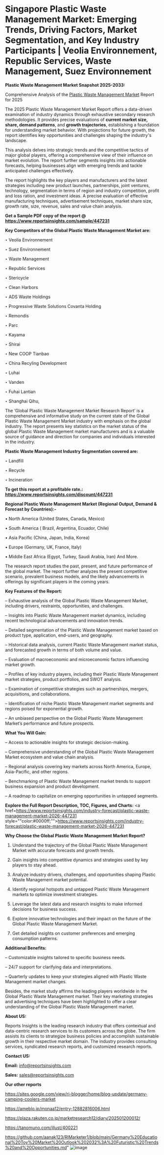 # Singapore Plastic Waste Management Market: Emerging Trends, Driving Factors, Market Segmentation, and Key Industry Participants | Veolia Environnement, Republic Services, Waste Management, Suez Environnement

<strong>Plastic Waste Management Market Snapshot 2025-2033:</strong>

Comprehensive Analysis of the <a href=https://www.reportsinsights.com/sample/447231>Plastic Waste Management Market</a> Report for 2025

The 2025 Plastic Waste Management Market Report offers a data-driven examination of industry dynamics through exhaustive secondary research methodologies. It provides precise evaluations of <strong>current market size, share, demand patterns</strong>, and <strong>growth trajectories</strong>, establishing a foundation for understanding market behavior. With projections for future growth, the report identifies key opportunities and challenges shaping the industry's landscape.

This analysis delves into strategic trends and the competitive tactics of major global players, offering a comprehensive view of their influence on market evolution. The report further segments insights into actionable forecasts, helping businesses align with emerging trends and tackle anticipated challenges effectively.

The report highlights the key players and manufacturers and the latest strategies including new product launches, partnerships, joint ventures, technology, segmentation in terms of region and industry competition, profit and loss ration, and investment ideas. A precise evaluation of effective manufacturing techniques, advertisement techniques, market share size, growth rate, size, revenue, sales and value chain analysis.

<strong>Get a Sample PDF copy of the report @ <a href=https://www.reportsinsights.com/sample/447231 style=color:#0000ff;>https://www.reportsinsights.com/sample/447231</a></strong>

<strong>Key Competitors of the Global Plastic Waste Management Market are:</strong>

‣ Veolia Environnement

‣ Suez Environnement

‣ Waste Management

‣ Republic Services

‣ Stericycle

‣ Clean Harbors

‣ ADS Waste Holdings

‣ Progressive Waste Solutions Covanta Holding

‣ Remondis

‣ Parc

‣ Kayama

‣ Shirai

‣ New COOP Tianbao

‣ China Recyling Development

‣ Luhai

‣ Vanden

‣ Fuhai Lantian

‣ Shanghai Qihu,

The ‘Global Plastic Waste Management Market Research Report’ is a comprehensive and informative study on the current state of the Global Plastic Waste Management Market industry with emphasis on the global industry. The report presents key statistics on the market status of the global Plastic Waste Management market manufacturers and is a valuable source of guidance and direction for companies and individuals interested in the industry.

<strong>Plastic Waste Management Industry Segmentation covered are:</strong>

‣ Landfill

‣ Recycle

‣ Incineration

<strong>To get this report at a profitable rate.: <a href=https://www.reportsinsights.com/discount/447231 style=color:#0000ff;>https://www.reportsinsights.com/discount/447231</a></strong>

<strong>Regional Plastic Waste Management Market (Regional Output, Demand &amp; Forecast by Countries):-</strong>

• North America (United States, Canada, Mexico)

• South America ( Brazil, Argentina, Ecuador, Chile)

• Asia Pacific (China, Japan, India, Korea)

• Europe (Germany, UK, France, Italy)

• Middle East Africa (Egypt, Turkey, Saudi Arabia, Iran) And More.

The research report studies the past, present, and future performance of the global market. The report further analyzes the present competitive scenario, prevalent business models, and the likely advancements in offerings by significant players in the coming years.

<strong>Key Features of the Report:</strong>

– Exhaustive analysis of the Global Plastic Waste Management Market, including drivers, restraints, opportunities, and challenges.

– Insights into Plastic Waste Management market dynamics, including recent technological advancements and innovation trends.

– Detailed segmentation of the Plastic Waste Management market based on product type, application, end-users, and geography.

– Historical data analysis, current Plastic Waste Management market status, and forecasted growth in terms of both volume and value.

– Evaluation of macroeconomic and microeconomic factors influencing market growth.

– Profiles of key industry players, including their Plastic Waste Management market strategies, product portfolios, and SWOT analysis.

– Examination of competitive strategies such as partnerships, mergers, acquisitions, and collaborations.

– Identification of niche Plastic Waste Management market segments and regions poised for exponential growth.

– An unbiased perspective on the Global Plastic Waste Management Market’s performance and future prospects.

<strong>What You Will Gain:</strong>

– Access to actionable insights for strategic decision-making.

– Comprehensive understanding of the Global Plastic Waste Management Market ecosystem and value chain analysis.

– Regional analysis covering key markets across North America, Europe, Asia-Pacific, and other regions.

– Benchmarking of Plastic Waste Management market trends to support business expansion and product development.

– A roadmap to capitalize on emerging opportunities in untapped segments.

<strong>Explore the Full Report Description, TOC, Figures, and Charts:</strong>
<a href=https://www.reportsinsights.com/industry-forecast/plastic-waste-management-market-2026-447231 style=""color:#0000ff;"">https://www.reportsinsights.com/industry-forecast/plastic-waste-management-market-2026-447231</a>

<strong>Why Choose the Global Plastic Waste Management Market Report?</strong>

1. Understand the trajectory of the Global Plastic Waste Management Market with accurate forecasts and growth trends.

2. Gain insights into competitive dynamics and strategies used by key players to stay ahead.

3. Analyze industry drivers, challenges, and opportunities shaping Plastic Waste Management market potential.

4. Identify regional hotspots and untapped Plastic Waste Management markets to optimize investment strategies.

5. Leverage the latest data and research insights to make informed decisions for business success.

6. Explore innovative technologies and their impact on the future of the Global Plastic Waste Management Market.

7. Get detailed insights on customer preferences and emerging consumption patterns.

<strong>Additional Benefits:</strong>

– Customizable insights tailored to specific business needs.

– 24/7 support for clarifying data and interpretations.

– Quarterly updates to keep your strategies aligned with Plastic Waste Management market changes.

Besides, the market study affirms the leading players worldwide in the Global Plastic Waste Management market. Their key marketing strategies and advertising techniques have been highlighted to offer a clear understanding of the Global Plastic Waste Management market.

<strong><strong>About US</strong>:</strong>

Reports Insights is the leading research industry that offers contextual and data-centric research services to its customers across the globe. The firm assists its clients to strategize business policies and accomplish sustainable growth in their respective market domain. The industry provides consulting services, syndicated research reports, and customized research reports.

<strong>Contact US:</strong>

<p class=><b>Email:</b> <a href=mailto:info@reportsinsights.com>info@reportsinsights.com</a></p>
<p class=><b>Sales:</b> <a href=mailto:sales@reportsinsights.com>sales@reportsinsights.com</a></p>

<strong>Our other reports</strong>

<a href=https://sites.google.com/view/ri-blogger/home/blog-update/germany-camping-coolers-market>https://sites.google.com/view/ri-blogger/home/blog-update/germany-camping-coolers-market</a>

<a href=https://ameblo.jp/monaa12/entry-12882816006.html>https://ameblo.jp/monaa12/entry-12882816006.html</a>

<a href=https://plaza.rakuten.co.jp/marketresearch12/diary/202501200012/>https://plaza.rakuten.co.jp/marketresearch12/diary/202501200012/</a>

<a href=https://tanomuno.com/illust/400221>https://tanomuno.com/illust/400221</a>

<a href=https://github.com/aanak123/RIMarketer1/blob/main/Germany%20Educational%20Toy%20Market%20Outlook%202032%3A%20Futuristic%20Trends%20and%20Opportunities.md>https://github.com/aanak123/RIMarketer1/blob/main/Germany%20Educational%20Toy%20Market%20Outlook%202032%3A%20Futuristic%20Trends%20and%20Opportunities.md</a>"
![image](https://github.com/user-attachments/assets/4a592413-e16a-4c68-b827-0428f9723cc3)

